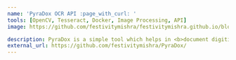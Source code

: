 ```yaml
---
name: 'PyraDox OCR API :page_with_curl: '
tools: [OpenCV, Tesseract, Docker, Image Processing, API]
image: https://github.com/festivitymishra/festivitymishra.github.io/blob/master/_projects/figures/PyraDox Features.jpg?raw=true

description: PyraDox is a simple tool which helps in <b>document digitization<b> by <b>extracting text<b> information and <b>masking of personal information<b> with the help of Tesseract-ocr.
external_url: https://github.com/festivitymishra/PyraDox/
---
```

